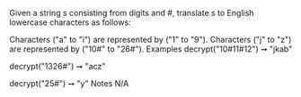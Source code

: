 Given a string s consisting from digits and #, translate s to English lowercase characters as follows:

Characters ("a" to "i") are represented by ("1" to "9").
Characters ("j" to "z") are represented by ("10#" to "26#").
Examples
decrypt("10#11#12") ➞ "jkab"

decrypt("1326#") ➞ "acz"

decrypt("25#") ➞ "y"
Notes
N/A